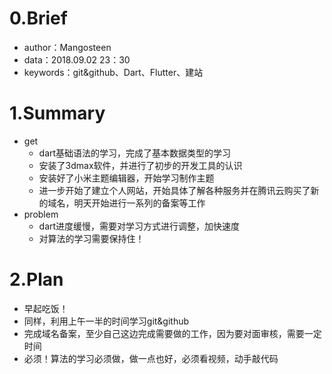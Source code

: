 # 0.Brief

- author：Mangosteen
- data：2018.09.02 23：30
- keywords：git&github、Dart、Flutter、建站

# 1.Summary

- get
  - dart基础语法的学习，完成了基本数据类型的学习
  - 安装了3dmax软件，并进行了初步的开发工具的认识
  - 安装好了小米主题编辑器，开始学习制作主题
  - 进一步开始了建立个人网站，开始具体了解各种服务并在腾讯云购买了新的域名，明天开始进行一系列的备案等工作
- problem
  - dart进度缓慢，需要对学习方式进行调整，加快速度
  - 对算法的学习需要保持住！

# 2.Plan

- 早起吃饭！
- 同样，利用上午一半的时间学习git&github
- 完成域名备案，至少自己这边完成需要做的工作，因为要对面审核，需要一定时间
- 必须！算法的学习必须做，做一点也好，必须看视频，动手敲代码

